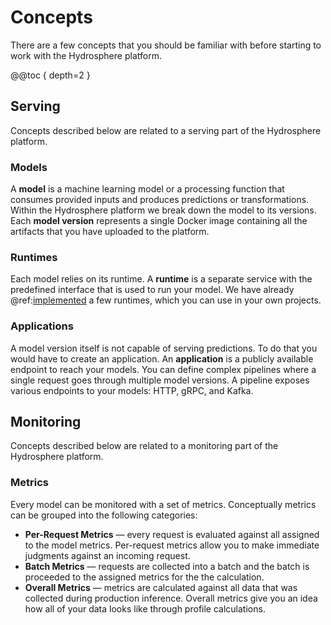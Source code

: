 # Concepts

There are a few concepts that you should be familiar with before starting to work with the Hydrosphere platform.

@@toc { depth=2 }


## Serving 

Concepts described below are related to a serving part of the Hydrosphere platform. 

### Models

A **model** is a machine learning model or a processing function that consumes provided inputs and produces predictions or transformations. Within the Hydrosphere platform we break down the model to its versions. Each **model version** represents a single Docker image containing all the artifacts that you have uploaded to the platform. 

### Runtimes

Each model relies on its runtime. A **runtime** is a separate service with the predefined interface that is used to run your model. We have already @ref:[implemented](../reference/runtimes.md) a few runtimes, which you can use in your own projects.

### Applications

A model version itself is not capable of serving predictions. To do that you would have to create an application. An **application** is a publicly available endpoint to reach your models. You can define complex pipelines where a single request goes through multiple model versions. A pipeline exposes various endpoints to your models: HTTP, gRPC, and Kafka. 


## Monitoring 

Concepts described below are related to a monitoring part of the Hydrosphere platform. 

### Metrics 

Every model can be monitored with a set of metrics. Conceptually metrics can be grouped into the following categories: 

- **Per-Request Metrics** — every request is evaluated against all assigned to the model metrics. Per-request metrics allow you to make immediate judgments against an incoming request.
- **Batch Metrics** — requests are collected into a batch and the batch is proceeded to the assigned metrics for the the calculation. 
- **Overall Metrics** — metrics are calculated against all data that was collected during production inference. Overall metrics give you an idea how all of your data looks like through profile calculations. 